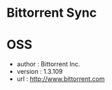 Bittorrent Sync
====

OSS
====
* author : Bittorrent Inc.
* version : 1.3.109
* url : http://www.bittorrent.com
